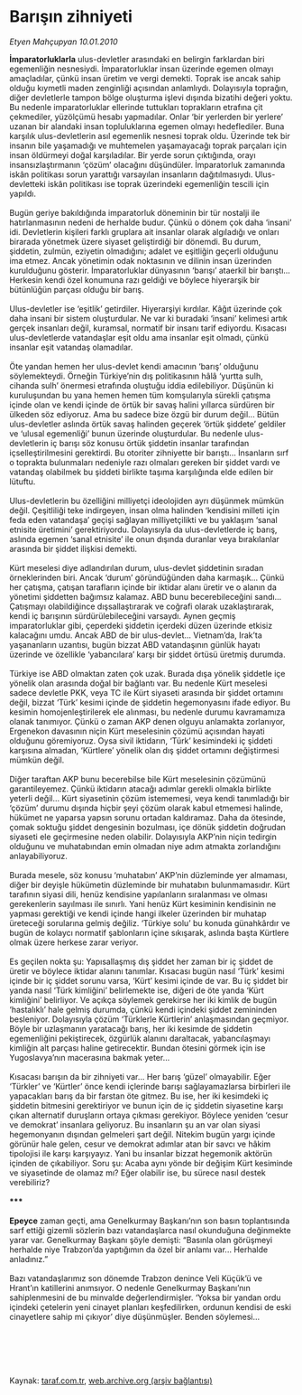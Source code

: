 # Barışın zihniyeti

*Etyen Mahçupyan 10.01.2010*

<div class="taraf_structure_2col_1zq">
<div class="margen_n">



 <p><b>İmparatorluklarla</b> ulus-devletler arasındaki en belirgin farklardan biri egemenliğin nesnesiydi. İmparatorluklar insan üzerinde egemen olmayı amaçladılar, çünkü insan üretim ve vergi demekti. Toprak ise ancak sahip olduğu kıymetli maden zenginliği açısından anlamlıydı. Dolayısıyla toprağın, diğer devletlerle tampon bölge oluşturma işlevi dışında bizatihi değeri yoktu. Bu nedenle imparatorluklar ellerinde tuttukları toprakların etrafına çit çekmediler, yüzölçümü hesabı yapmadılar. Onlar ‘bir yerlerden bir yerlere’ uzanan bir alandaki insan topluluklarına egemen olmayı hedeflediler. Buna karşılık ulus-devletlerin asıl egemenlik nesnesi toprak oldu. Üzerinde tek bir insanın bile yaşamadığı ve muhtemelen yaşamayacağı toprak parçaları için insan öldürmeyi doğal karşıladılar. Bir yerde sorun çıktığında, orayı insansızlaştırmanın ‘çözüm’ olacağını düşündüler. İmparatorluk zamanında iskân politikası sorun yarattığı varsayılan insanların dağıtılmasıydı. Ulus-devletteki iskân politikası ise toprak üzerindeki egemenliğin tescili için yapıldı. <br/><br/>Bugün geriye bakıldığında imparatorluk döneminin bir tür nostalji ile hatırlanmasının nedeni de herhalde budur. Çünkü o dönem çok daha ‘insani’ idi. Devletlerin kişileri farklı gruplara ait insanlar olarak algıladığı ve onları birarada yönetmek üzere siyaset geliştirdiği bir dönemdi. Bu durum, şiddetin, zulmün, eziyetin olmadığını; adalet ve eşitliğin geçerli olduğunu ima etmez. Ancak yönetimin odak noktasının ve dilinin insan üzerinden kurulduğunu gösterir. İmparatorluklar dünyasının ‘barışı’ ataerkil bir barıştı... Herkesin kendi özel konumuna razı geldiği ve böylece hiyerarşik bir bütünlüğün parçası olduğu bir barış. <br/><br/>Ulus-devletler ise ‘eşitlik’ getirdiler. Hiyerarşiyi kırdılar. Kâğıt üzerinde çok daha insani bir sistem oluşturdular. Ne var ki buradaki ‘insani’ kelimesi artık gerçek insanları değil, kuramsal, normatif bir insanı tarif ediyordu. Kısacası ulus-devletlerde vatandaşlar eşit oldu ama insanlar eşit olmadı, çünkü insanlar eşit vatandaş olamadılar. <br/><br/>Öte yandan hemen her ulus-devlet kendi amacının ‘barış’ olduğunu söylemekteydi. Örneğin Türkiye’nin dış politikasının hâlâ ‘yurtta sulh, cihanda sulh’ önermesi etrafında oluştuğu iddia edilebiliyor. Düşünün ki kuruluşundan bu yana hemen hemen tüm komşularıyla sürekli çatışma içinde olan ve kendi içinde de örtük bir savaş halini yıllarca sürdüren bir ülkeden söz ediyoruz. Ama bu sadece bize özgü bir durum değil... Bütün ulus-devletler aslında örtük savaş halinden geçerek ‘örtük şiddete’ geldiler ve ‘ulusal egemenliği’ bunun üzerinde oluşturdular. Bu nedenle ulus-devletlerin iç barışı söz konusu örtük şiddetin insanlar tarafından içselleştirilmesini gerektirdi. Bu otoriter zihniyette bir barıştı... İnsanların sırf o toprakta bulunmaları nedeniyle razı olmaları gereken bir şiddet vardı ve vatandaş olabilmek bu şiddeti birlikte taşıma karşılığında elde edilen bir lütuftu. <br/><br/>Ulus-devletlerin bu özelliğini milliyetçi ideolojiden ayrı düşünmek mümkün değil. Çeşitliliği teke indirgeyen, insan olma halinden ‘kendisini milleti için feda eden vatandaşa’ geçişi sağlayan milliyetçilikti ve bu yaklaşım ‘sanal etnisite üretimini’ gerektiriyordu. Dolayısıyla da ulus-devletlerde iç barış, aslında egemen ‘sanal etnisite’ ile onun dışında duranlar veya bırakılanlar arasında bir şiddet ilişkisi demekti. <br/><br/>Kürt meselesi diye adlandırılan durum, ulus-devlet şiddetinin sıradan örneklerinden biri. Ancak ‘durum’ göründüğünden daha karmaşık... Çünkü her çatışma, çatışan tarafların içinde bir iktidar alanı üretir ve o alanın da yönetimi şiddetten bağımsız kalamaz. ABD bunu becerebileceğini sandı... Çatışmayı olabildiğince dışsallaştırarak ve coğrafi olarak uzaklaştırarak, kendi iç barışının sürdürülebileceğini varsaydı. Aynen geçmiş imparatorluklar gibi, çeperdeki şiddetin içerdeki düzen üzerinde etkisiz kalacağını umdu. Ancak ABD de bir ulus-devlet... Vietnam’da, Irak’ta yaşananların uzantısı, bugün bizzat ABD vatandaşının günlük hayatı üzerinde ve özellikle ‘yabancılara’ karşı bir şiddet örtüsü üretmiş durumda. <br/><br/>Türkiye ise ABD olmaktan zaten çok uzak. Burada dışa yönelik şiddetle içe yönelik olan arasında doğal bir bağlantı var. Bu nedenle Kürt meselesi sadece devletle PKK, veya TC ile Kürt siyaseti arasında bir şiddet ortamını değil, bizzat ‘Türk’ kesimi içinde de şiddetin hegemonyasını ifade ediyor. Bu kesimin homojenleştirilerek ele alınması, bu nedenle durumu kavramamıza olanak tanımıyor. Çünkü o zaman AKP denen olguyu anlamakta zorlanıyor, Ergenekon davasının niçin Kürt meselesinin çözümü açısından hayati olduğunu göremiyoruz. Oysa sivil iktidarın, ‘Türk’ kesimindeki iç şiddeti karşısına almadan, ‘Kürtlere’ yönelik olan dış şiddet ortamını değiştirmesi mümkün değil. <br/><br/>Diğer taraftan AKP bunu becerebilse bile Kürt meselesinin çözümünü garantileyemez. Çünkü iktidarın atacağı adımlar gerekli olmakla birlikte yeterli değil... Kürt siyasetinin çözüm istememesi, veya kendi tanımladığı bir ‘çözüm’ durumu dışında hiçbir şeyi çözüm olarak kabul etmemesi halinde, hükümet ne yaparsa yapsın sorunu ortadan kaldıramaz. Daha da ötesinde, çomak soktuğu şiddet dengesinin bozulması, içe dönük şiddetin doğrudan siyaseti ele geçirmesine neden olabilir. Dolayısıyla AKP’nin niçin tedirgin olduğunu ve muhatabından emin olmadan niye adım atmakta zorlandığını anlayabiliyoruz. <br/><br/>Burada mesele, söz konusu ‘muhatabın’ AKP’nin düzleminde yer almaması, diğer bir deyişle hükümetin düzleminde bir muhatabın bulunmamasıdır. Kürt tarafının siyasi dili, henüz kendisine yapılanların sıralanması ve olması gerekenlerin sayılması ile sınırlı. Yani henüz Kürt kesiminin kendisinin ne yapması gerektiği ve kendi içinde hangi ilkeler üzerinden bir muhatap üreteceği sorularına gelmiş değiliz. ‘Türkiye solu’ bu konuda günahkârdır ve bugün de kolaycı normatif şablonların içine sıkışarak, aslında başta Kürtlere olmak üzere herkese zarar veriyor. <br/><br/>Es geçilen nokta şu: Yapısallaşmış dış şiddet her zaman bir iç şiddet de üretir ve böylece iktidar alanını tanımlar. Kısacası bugün nasıl ‘Türk’ kesimi içinde bir iç şiddet sorunu varsa, ‘Kürt’ kesimi içinde de var. Bu iç şiddet bir yanda nasıl ‘Türk kimliğini’ belirlemekte ise, diğeri de öte yanda ‘Kürt kimliğini’ belirliyor. Ve açıkça söylemek gerekirse her iki kimlik de bugün ‘hastalıklı’ hale gelmiş durumda, çünkü kendi içindeki şiddet zemininden besleniyor. Dolayısıyla çözüm ‘Türklerle Kürtlerin’ anlaşmasından geçmiyor. Böyle bir uzlaşmanın yaratacağı barış, her iki kesimde de şiddetin egemenliğini pekiştirecek, özgürlük alanını daraltacak, yabancılaşmayı kimliğin alt parçası haline getirecektir. Bundan ötesini görmek için ise Yugoslavya’nın macerasına bakmak yeter... <br/><br/>Kısacası barışın da bir zihniyeti var... Her barış ‘güzel’ olmayabilir. Eğer ‘Türkler’ ve ‘Kürtler’ önce kendi içlerinde barışı sağlayamazlarsa birbirleri ile yapacakları barış da bir farstan öte gitmez. Bu ise, her iki kesimdeki iç şiddetin bitmesini gerektiriyor ve bunun için de iç şiddetin siyasetine karşı çıkan alternatif duruşların ortaya çıkması gerekiyor. Böylece yeniden ‘cesur ve demokrat’ insanlara geliyoruz. Bu insanların şu an var olan siyasi hegemonyanın dışından gelmeleri şart değil. Nitekim bugün yargı içinde görünür hale gelen, cesur ve demokrat adımlar atan bir savcı ve hâkim tipolojisi ile karşı karşıyayız. Yani bu insanlar bizzat hegemonik aktörün içinden de çıkabiliyor. Soru şu: Acaba aynı yönde bir değişim Kürt kesiminde ve siyasetinde de olamaz mı? Eğer olabilir ise, bu sürece nasıl destek verebiliriz?<b> <br/><br/>*** <br/><br/>Epeyce</b> zaman geçti, ama Genelkurmay Başkanı’nın son basın toplantısında sarf ettiği gizemli sözlerin bazı vatandaşlarca nasıl okunduğuna değinmekte yarar var. Genelkurmay Başkanı şöyle demişti: “Basınla olan görüşmeyi herhalde niye Trabzon’da yaptığımın da özel bir anlamı var... Herhalde anladınız.” <br/><br/>Bazı vatandaşlarımız son dönemde Trabzon denince Veli Küçük’ü ve Hrant’ın katillerini anımsıyor. O nedenle Genelkurmay Başkanı’nın sahiplenmesini de bu minvalde değerlendirmişler. ‘Yoksa bir yandan ordu içindeki çetelerin yeni cinayet planları keşfedilirken, ordunun kendisi de eski cinayetlere sahip mi çıkıyor’ diye düşünmüşler. Benden söylemesi... </p>
<br/>
<br/>
<br/>



<br/>


<div id="taraf_not">
</div>

</div>


</div>

Kaynak: [taraf.com.tr](http://taraf.com.tr:80/makale/9442.htm), [web.archive.org (arşiv bağlantısı)](http://web.archive.org/web/20100117235232/http://taraf.com.tr:80/makale/9442.htm)
